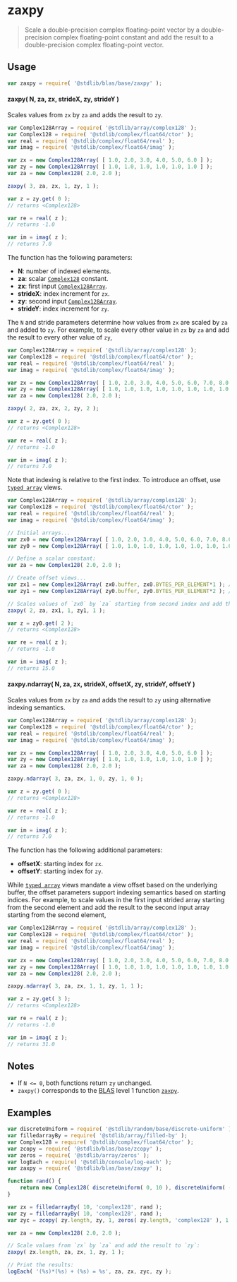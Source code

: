 <!--

@license Apache-2.0

Copyright (c) 2024 The Stdlib Authors.

Licensed under the Apache License, Version 2.0 (the "License");
you may not use this file except in compliance with the License.
You may obtain a copy of the License at

   http://www.apache.org/licenses/LICENSE-2.0

Unless required by applicable law or agreed to in writing, software
distributed under the License is distributed on an "AS IS" BASIS,
WITHOUT WARRANTIES OR CONDITIONS OF ANY KIND, either express or implied.
See the License for the specific language governing permissions and
limitations under the License.

-->

# zaxpy

> Scale a double-precision complex floating-point vector by a double-precision complex floating-point constant and add the result to a double-precision complex floating-point vector.

<section class="usage">

## Usage

```javascript
var zaxpy = require( '@stdlib/blas/base/zaxpy' );
```

#### zaxpy( N, za, zx, strideX, zy, strideY )

Scales values from `zx` by `za` and adds the result to `zy`.

```javascript
var Complex128Array = require( '@stdlib/array/complex128' );
var Complex128 = require( '@stdlib/complex/float64/ctor' );
var real = require( '@stdlib/complex/float64/real' );
var imag = require( '@stdlib/complex/float64/imag' );

var zx = new Complex128Array( [ 1.0, 2.0, 3.0, 4.0, 5.0, 6.0 ] );
var zy = new Complex128Array( [ 1.0, 1.0, 1.0, 1.0, 1.0, 1.0 ] );
var za = new Complex128( 2.0, 2.0 );

zaxpy( 3, za, zx, 1, zy, 1 );

var z = zy.get( 0 );
// returns <Complex128>

var re = real( z );
// returns -1.0

var im = imag( z );
// returns 7.0
```

The function has the following parameters:

-   **N**: number of indexed elements.
-   **za**: scalar [`Complex128`][@stdlib/complex/float64/ctor] constant.
-   **zx**: first input [`Complex128Array`][@stdlib/array/complex128].
-   **strideX**: index increment for `zx`.
-   **zy**: second input [`Complex128Array`][@stdlib/array/complex128].
-   **strideY**: index increment for `zy`.

The `N` and stride parameters determine how values from `zx` are scaled by `za` and added to `zy`. For example, to scale every other value in `zx` by `za` and add the result to every other value of `zy`,

```javascript
var Complex128Array = require( '@stdlib/array/complex128' );
var Complex128 = require( '@stdlib/complex/float64/ctor' );
var real = require( '@stdlib/complex/float64/real' );
var imag = require( '@stdlib/complex/float64/imag' );

var zx = new Complex128Array( [ 1.0, 2.0, 3.0, 4.0, 5.0, 6.0, 7.0, 8.0 ] );
var zy = new Complex128Array( [ 1.0, 1.0, 1.0, 1.0, 1.0, 1.0, 1.0, 1.0 ] );
var za = new Complex128( 2.0, 2.0 );

zaxpy( 2, za, zx, 2, zy, 2 );

var z = zy.get( 0 );
// returns <Complex128>

var re = real( z );
// returns -1.0

var im = imag( z );
// returns 7.0
```

Note that indexing is relative to the first index. To introduce an offset, use [`typed array`][mdn-typed-array] views.

<!-- eslint-disable stdlib/capitalized-comments -->

```javascript
var Complex128Array = require( '@stdlib/array/complex128' );
var Complex128 = require( '@stdlib/complex/float64/ctor' );
var real = require( '@stdlib/complex/float64/real' );
var imag = require( '@stdlib/complex/float64/imag' );

// Initial arrays...
var zx0 = new Complex128Array( [ 1.0, 2.0, 3.0, 4.0, 5.0, 6.0, 7.0, 8.0 ] );
var zy0 = new Complex128Array( [ 1.0, 1.0, 1.0, 1.0, 1.0, 1.0, 1.0, 1.0 ] );

// Define a scalar constant:
var za = new Complex128( 2.0, 2.0 );

// Create offset views...
var zx1 = new Complex128Array( zx0.buffer, zx0.BYTES_PER_ELEMENT*1 ); // start at 2nd element
var zy1 = new Complex128Array( zy0.buffer, zy0.BYTES_PER_ELEMENT*2 ); // start at 3rd element

// Scales values of `zx0` by `za` starting from second index and add the result to `zy0` starting from third index...
zaxpy( 2, za, zx1, 1, zy1, 1 );

var z = zy0.get( 2 );
// returns <Complex128>

var re = real( z );
// returns -1.0

var im = imag( z );
// returns 15.0
```

#### zaxpy.ndarray( N, za, zx, strideX, offsetX, zy, strideY, offsetY )

Scales values from `zx` by `za` and adds the result to `zy` using alternative indexing semantics.

```javascript
var Complex128Array = require( '@stdlib/array/complex128' );
var Complex128 = require( '@stdlib/complex/float64/ctor' );
var real = require( '@stdlib/complex/float64/real' );
var imag = require( '@stdlib/complex/float64/imag' );

var zx = new Complex128Array( [ 1.0, 2.0, 3.0, 4.0, 5.0, 6.0 ] );
var zy = new Complex128Array( [ 1.0, 1.0, 1.0, 1.0, 1.0, 1.0 ] );
var za = new Complex128( 2.0, 2.0 );

zaxpy.ndarray( 3, za, zx, 1, 0, zy, 1, 0 );

var z = zy.get( 0 );
// returns <Complex128>

var re = real( z );
// returns -1.0

var im = imag( z );
// returns 7.0
```

The function has the following additional parameters:

-   **offsetX**: starting index for `zx`.
-   **offsetY**: starting index for `zy`.

While [`typed array`][mdn-typed-array] views mandate a view offset based on the underlying buffer, the offset parameters support indexing semantics based on starting indices. For example, to scale values in the first input strided array starting from the second element and add the result to the second input array starting from the second element,

```javascript
var Complex128Array = require( '@stdlib/array/complex128' );
var Complex128 = require( '@stdlib/complex/float64/ctor' );
var real = require( '@stdlib/complex/float64/real' );
var imag = require( '@stdlib/complex/float64/imag' );

var zx = new Complex128Array( [ 1.0, 2.0, 3.0, 4.0, 5.0, 6.0, 7.0, 8.0 ] );
var zy = new Complex128Array( [ 1.0, 1.0, 1.0, 1.0, 1.0, 1.0, 1.0, 1.0 ] );
var za = new Complex128( 2.0, 2.0 );

zaxpy.ndarray( 3, za, zx, 1, 1, zy, 1, 1 );

var z = zy.get( 3 );
// returns <Complex128>

var re = real( z );
// returns -1.0

var im = imag( z );
// returns 31.0
```

</section>

<!-- /.usage -->

<section class="notes">

## Notes

-   If `N <= 0`, both functions return `zy` unchanged.
-   `zaxpy()` corresponds to the [BLAS][blas] level 1 function [`zaxpy`][zaxpy].

</section>

<!-- /.notes -->

<section class="examples">

## Examples

<!-- eslint no-undef: "error" -->

```javascript
var discreteUniform = require( '@stdlib/random/base/discrete-uniform' );
var filledarrayBy = require( '@stdlib/array/filled-by' );
var Complex128 = require( '@stdlib/complex/float64/ctor' );
var zcopy = require( '@stdlib/blas/base/zcopy' );
var zeros = require( '@stdlib/array/zeros' );
var logEach = require( '@stdlib/console/log-each' );
var zaxpy = require( '@stdlib/blas/base/zaxpy' );

function rand() {
    return new Complex128( discreteUniform( 0, 10 ), discreteUniform( -5, 5 ) );
}

var zx = filledarrayBy( 10, 'complex128', rand );
var zy = filledarrayBy( 10, 'complex128', rand );
var zyc = zcopy( zy.length, zy, 1, zeros( zy.length, 'complex128' ), 1 );

var za = new Complex128( 2.0, 2.0 );

// Scale values from `zx` by `za` and add the result to `zy`:
zaxpy( zx.length, za, zx, 1, zy, 1 );

// Print the results:
logEach( '(%s)*(%s) + (%s) = %s', za, zx, zyc, zy );
```

</section>

<!-- /.examples -->

<!-- Section for related `stdlib` packages. Do not manually edit this section, as it is automatically populated. -->

<section class="related">

</section>

<!-- /.related -->

<!-- Section for all links. Make sure to keep an empty line after the `section` element and another before the `/section` close. -->

<section class="links">

[blas]: http://www.netlib.org/blas

[zaxpy]: https://www.netlib.org/lapack/explore-html/d5/d4b/group__axpy_ga0b7bac1f4d42514074a48f14f5f9caa0.html#ga0b7bac1f4d42514074a48f14f5f9caa0

[mdn-typed-array]: https://developer.mozilla.org/en-US/docs/Web/JavaScript/Reference/Global_Objects/TypedArray

[@stdlib/array/complex128]: https://github.com/stdlib-js/array-complex128

[@stdlib/complex/float64/ctor]: https://github.com/stdlib-js/complex-float64-ctor

</section>

<!-- /.links -->
